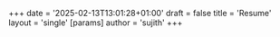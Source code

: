 +++
date = '2025-02-13T13:01:28+01:00'
draft = false
title = 'Resume'
layout = 'single'
[params]
    author = 'sujith'
+++